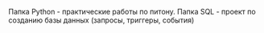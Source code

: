 Папка Python - практические работы по питону.
Папка SQL - проект по созданию базы данных (запросы, триггеры, события)

